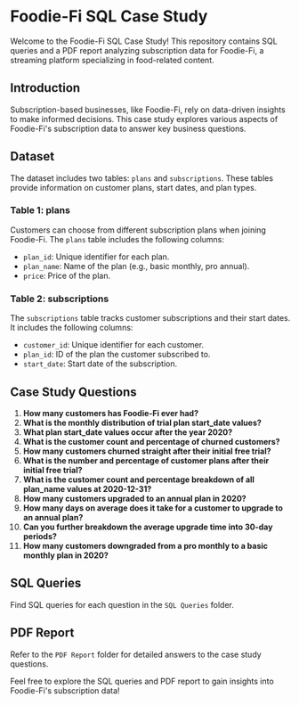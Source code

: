 # Foodie-Fi SQL Case Study

Welcome to the Foodie-Fi SQL Case Study! This repository contains SQL queries and a PDF report analyzing subscription data for Foodie-Fi, a streaming platform specializing in food-related content.

## Introduction
Subscription-based businesses, like Foodie-Fi, rely on data-driven insights to make informed decisions. This case study explores various aspects of Foodie-Fi's subscription data to answer key business questions.

## Dataset
The dataset includes two tables: `plans` and `subscriptions`. These tables provide information on customer plans, start dates, and plan types.

### Table 1: plans
Customers can choose from different subscription plans when joining Foodie-Fi. The `plans` table includes the following columns:
- `plan_id`: Unique identifier for each plan.
- `plan_name`: Name of the plan (e.g., basic monthly, pro annual).
- `price`: Price of the plan.

### Table 2: subscriptions
The `subscriptions` table tracks customer subscriptions and their start dates. It includes the following columns:
- `customer_id`: Unique identifier for each customer.
- `plan_id`: ID of the plan the customer subscribed to.
- `start_date`: Start date of the subscription.

## Case Study Questions
1. **How many customers has Foodie-Fi ever had?**
2. **What is the monthly distribution of trial plan start_date values?**
3. **What plan start_date values occur after the year 2020?**
4. **What is the customer count and percentage of churned customers?**
5. **How many customers churned straight after their initial free trial?**
6. **What is the number and percentage of customer plans after their initial free trial?**
7. **What is the customer count and percentage breakdown of all plan_name values at 2020-12-31?**
8. **How many customers upgraded to an annual plan in 2020?**
9. **How many days on average does it take for a customer to upgrade to an annual plan?**
10. **Can you further breakdown the average upgrade time into 30-day periods?**
11. **How many customers downgraded from a pro monthly to a basic monthly plan in 2020?**

## SQL Queries
Find SQL queries for each question in the `SQL Queries` folder.

## PDF Report
Refer to the `PDF Report` folder for detailed answers to the case study questions.

Feel free to explore the SQL queries and PDF report to gain insights into Foodie-Fi's subscription data!
